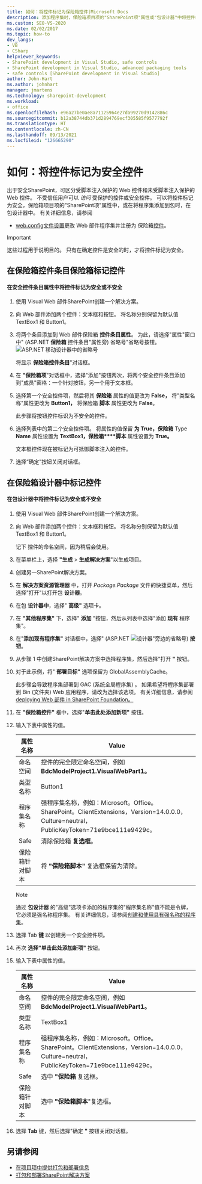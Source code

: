 ```yaml
---
title: 如何：将控件标记为保险箱控件|Microsoft Docs
description: 添加程序集时，保险箱项目项的"SharePoint项"属性或"包设计器"中将控件标记为安全控件。
ms.custom: SEO-VS-2020
ms.date: 02/02/2017
ms.topic: how-to
dev_langs:
- VB
- CSharp
helpviewer_keywords:
- SharePoint development in Visual Studio, safe controls
- SharePoint development in Visual Studio, advanced packaging tools
- safe controls [SharePoint development in Visual Studio]
author: John-Hart
ms.author: johnhart
manager: jmartens
ms.technology: sharepoint-development
ms.workload:
- office
ms.openlocfilehash: e96a27be0ae8a71125964e27da99270d9142886c
ms.sourcegitcommit: b12a38744db371d2894769ecf305585f9577792f
ms.translationtype: HT
ms.contentlocale: zh-CN
ms.lasthandoff: 09/13/2021
ms.locfileid: "126665290"
---
```

# <a name="how-to-mark-controls-as-safe-controls"></a>如何：将控件标记为安全控件
  出于安全SharePoint，可区分受脚本注入保护的 Web 控件和未受脚本注入保护的 Web 控件。 不受信任用户可以 *访问* 受保护的控件或安全控件。 可以将控件标记为安全，保险箱项目项的"SharePoint项"属性中，或在将程序集添加到包时，在包设计器中。 有关详细信息，请参阅

- [web.config文件设置](/previous-versions/office/developer/sharepoint-2007/bb802890(v=office.12))更改 Web 部件程序集并注册为 保险箱[控件](/previous-versions/office/developer/sharepoint2003/dd587360(v=office.11))。

> [!IMPORTANT]
> 这些过程用于说明目的。 只有在确定控件是安全的时，才将控件标记为安全。

## <a name="marking-safe-controls-in-the-safe-control-entries-property"></a>在保险箱控件条目保险箱标记控件

#### <a name="to-mark-controls-as-safe-or-unsafe-in-the-safe-control-entries-property"></a>在安全控件条目属性中将控件标记为安全或不安全

1. 使用 Visual Web 部件SharePoint创建一个解决方案。

2. 向 Web 部件添加两个控件：文本框和按钮。 将名称分别保留为默认值 TextBox1 和 Button1。

3. 将两个条目添加到 Web 部件保险箱 **控件条目属性**。 为此，请选择"属性"窗口中" (ASP.NET **保险箱** 控件条目"属性旁) 省略号"省略号按钮。 ![](../sharepoint/media/mwellipsis.gif "ASP.NET 移动设计器中的省略号") 

     将显示 **保险箱控件条目**"对话框。

4. 在 **"保险箱项**"对话框中，选择"添加"按钮两次，将两个安全控件条目添加到"成员"窗格：一个针对按钮，另一个用于文本框。

5. 选择第一个安全控件项，然后将其 **保险箱** 属性的值更改为 **False，** 将"类型名称"属性更改为 **Button1，** 将保险箱 **脚本** 属性更改为 **False**。

     此步骤将按钮控件标识为不安全的控件。

6. 选择列表中的第二个安全控件项。 将属性的值保留 **为 True，保险箱** Type  **Name** 属性设置为 **TextBox1，保险箱****脚本** 属性设置为 **True。**

     文本框控件现在被标记为可抵御脚本注入的控件。

7. 选择“确定”按钮关闭对话框。

## <a name="marking-safe-controls-in-the-package-designer"></a>在保险箱设计器中标记控件

#### <a name="to-mark-controls-as-safe-or-unsafe-in-the-package-designer"></a>在包设计器中将控件标记为安全或不安全

1. 使用 Visual Web 部件SharePoint创建一个解决方案。

2. 向 Web 部件添加两个控件：文本框和按钮。 将名称分别保留为默认值 TextBox1 和 Button1。

     记下 控件的命名空间，因为稍后会使用。

3. 在菜单栏上，选择 **"生成**  >  **生成解决方案**"以生成项目。

4. 创建另一SharePoint解决方案。

5. 在 **解决方案资源管理器** 中，打开 *Package.Package* 文件的快捷菜单，然后选择"打开"以打开包 **设计器**。

6. 在包 **设计器中**，选择" **高级"** 选项卡。

7. 在 **"其他程序集"** 下，选择" **添加** "按钮，然后从列表中选择"添加 **现有** 程序集"。

8. 在"**添加现有程序集"** 对话框中，选择" (ASP.NET ![设计器](../sharepoint/media/mwellipsis.gif "ASP.NET 移动设计器中的省略号")"旁边的省略号) **按钮**。

9. 从步骤 1 中创建SharePoint解决方案中选择程序集，然后选择"打开 **"** 按钮。

10. 对于此示例，将" **部署目标"** 选项保留为 GlobalAssemblyCache。

     此步骤会导致程序集部署到 GAC (系统全局程序集) 。 如果希望将程序集部署到 Bin (文件夹) Web 应用程序，请改为选择该选项。 有关详细信息，请参阅[deploying Web 部件 in SharePoint Foundation。](/previous-versions/office/developer/sharepoint-2010/cc768621(v=office.14))

11. 在 **"保险箱控件"** 框中，选择"**单击此处添加新项"** 按钮。

12. 输入下表中属性的值。

    |属性名称|Value|
    |-------------------|-----------|
    |命名空间|控件的完全限定命名空间，例如 **BdcModelProject1.VisualWebPart1。**|
    |类型名称|Button1|
    |程序集名称|强程序集名称，例如：Microsoft。Office。SharePoint。ClientExtensions，Version=14.0.0.0，Culture=neutral，PublicKeyToken=71e9bce111e9429c。|
    |Safe|清除保险箱 **复选框**。|
    |保险箱针对脚本|将 **"保险箱脚本"** 复选框保留为清除。|

    > [!NOTE]
    > 通过 **包设计器** 的"高级"选项卡添加的程序集的"程序集名称"值不能是令牌，它必须是强名称程序集。 有关详细信息，请参阅[创建和使用具有强名称的程序集](/previous-versions/dotnet/netframework-4.0/xwb8f617(v=vs.100))。

13. 选择 Tab **键** 以创建另一个安全控件项。

14. 再次 **选择"单击此处添加新项"** 按钮。

15. 输入下表中属性的值。

    |属性名称|Value|
    |-------------------|-----------|
    |命名空间|控件的完全限定命名空间，例如 **BdcModelProject1.VisualWebPart1。**|
    |类型名称|TextBox1|
    |程序集名称|强程序集名称，例如：Microsoft。Office。SharePoint。ClientExtensions，Version=14.0.0.0，Culture=neutral，PublicKeyToken=71e9bce111e9429c。|
    |Safe|选中 **"保险箱** 复选框。|
    |保险箱针对脚本|选中 **"保险箱脚本**"复选框。|

16. 选择 **Tab** 键，然后选择"确定 **"** 按钮关闭对话框。

## <a name="see-also"></a>另请参阅
- [在项目项中提供打包和部署信息](../sharepoint/providing-packaging-and-deployment-information-in-project-items.md)
- [打包和部署SharePoint解决方案](../sharepoint/packaging-and-deploying-sharepoint-solutions.md)
